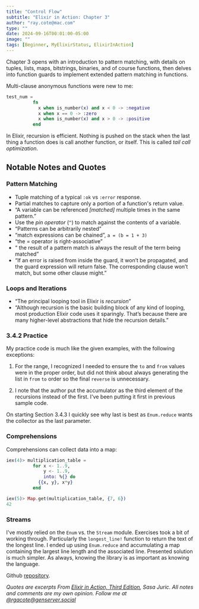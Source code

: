 ```yaml
---
title: "Control Flow"
subtitle: "Elixir in Action: Chapter 3"
author: "ray.cote@mac.com"
type: ""
date: 2024-09-16T00:01:00-05:00
image: ""
tags: [Beginner, MyElixirStatus, ElixirInAction]
---
```


Chapter 3 opens with an introduction to pattern matching,
with details on tuples, lists, maps, bitstrings, binaries, and of course functions,
then delves into function guards to implement extended pattern matching in functions.

Multi-clause anonymous functions were new to me:

``` elixir
test_num =
          fn
            x when is_number(x) and x < 0 -> :negative
            x when x == 0 -> :zero
            x when is_number(x) and x > 0 -> :positive
          end
```

In Elixir, recursion is efficient.
Nothing is pushed on the stack when the last thing a function does is call another function, or itself.
This is called _tail call optimization_.

## Notable Notes and Quotes

<!--more-->

### Pattern Matching

- Tuple matching of a typical `:ok` vs `:error` response.
- Partial matches to capture only a portion of a function's return value.
- “A variable can be referenced _[matched]_ multiple times in the same pattern.”
- Use the _pin operator_ (`^`) to match against the contents of a variable.
- “Patterns can be arbitrarily nested”
- “match expressions can be chained”, `a = (b = 1 + 3)`
- “the = operator is right-associative”
- “ the result of a pattern match is always the result of the term being matched”
- “If an error is raised from inside the guard, it won’t be propagated, and the guard expression will return false. The corresponding clause won’t match, but some other clause might.”

### Loops and Iterations

- “The principal looping tool in Elixir is _recursion_”
- “Although recursion is the basic building block of any kind of looping, most production Elixir code uses it sparingly. That’s because there are many higher-level abstractions that hide the recursion details.”


### 3.4.2 Practice

My practice code is much like the given examples, with the following exceptions:

1. For the range, I recognized I needed to ensure the `to` and `from` values were in the proper order, but did not think about always generating the list in `from` `to` order so the final `reverse` is unnecessary.

2. I note that the author put the accumulator as the third element of the recursions instead of the first.
I've been putting it first in previous sample code.

On starting Section 3.4.3 I quickly see why last is best as `Enum.reduce` wants the collector as the last parameter.

### Comprehensions

Comprehensions can collect data into a map:

``` elixir
iex(4)> multiplication_table =
          for x <- 1..9,
              y <- 1..9,
              into: %{} do
            {{x, y}, x*y}
          end

iex(5)> Map.get(multiplication_table, {7, 6})
42
```

### Streams

I've mostly relied on the `Enum` vs. the `Stream` module.
Exercises took a bit of working through.
Particularly the `longest_line!` function to return the text of the longest line.
I ended up using `Enum.reduce` and accumulating a map containing the largest line length and the associated line.
Presented solution is much simpler.
As always, knowing the library is as important as knowing the language.

Github [repository](https://github.com/rgacote/ElixirInAction3rdEdition).

_Quotes are excerpts From [Elixir in Action, Third Edition](https://www.manning.com/books/elixir-in-action-third-edition), Sasa Juric._
_All notes and comments are my own opinion. Follow me at [@rgacote@genserver.social](https://genserver.social/rgacote)_
